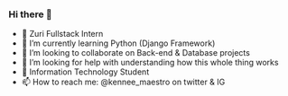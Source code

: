 ### Hi there 👋

<!--
**3k3n3/3k3n3** is a ✨ _special_ ✨ repository because its `README.md` (this file) appears on your GitHub profile.
-->

- 🔭 Zuri Fullstack Intern
- 🌱 I’m currently learning Python (Django Framework)
- 👯 I’m looking to collaborate on Back-end & Database projects
- 🤔 I’m looking for help with understanding how this whole thing works
- 💬 Information Technology Student
- 📫 How to reach me: @kennee_maestro on twitter & IG
